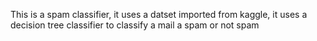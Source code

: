 This is a spam classifier, it uses a datset imported from kaggle, it uses a decision tree classifier to classify a mail a spam or not spam